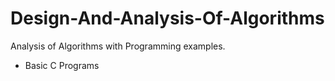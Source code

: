 # Design-And-Analysis-Of-Algorithms
Analysis of Algorithms with Programming examples.

- Basic C Programs
